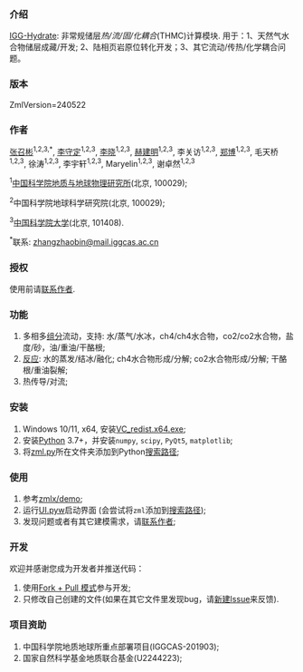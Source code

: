 ### 介绍

[IGG-Hydrate](https://gitee.com/geomech/hydrate): 非常规储层*热/流/固/化耦合*(THMC)计算模块. 用于：1、天然气水合物储层成藏/开发; 2、陆相页岩原位转化开发；3、其它流动/传热/化学耦合问题。
 
### 版本

ZmlVersion=240522

### 作者

[张召彬](http://sourcedb.igg.cas.cn/cn/zjrck/201703/t20170306_4755492.html)<sup>1,2,3,*</sup>, [李守定](http://sourcedb.igg.cas.cn/cn/zjrck/201412/t20141218_4278784.html)<sup>1,2,3</sup>, [李晓](http://sourcedb.igg.cas.cn/cn/zjrck/200907/t20090713_2065538.html)<sup>1,2,3</sup>, [赫建明](http://sourcedb.igg.cas.cn/cn/zjrck/201203/t20120302_3448658.html)<sup>1,2,3</sup>, 李关访<sup>1,2,3</sup>, [郑博](https://igg.cas.cn/sourcedb_igg_cas/cn/zjrck/202303/t20230322_6706946.html)<sup>1,2,3</sup>, 毛天桥<sup>1,2,3</sup>, 徐涛<sup>1,2,3</sup>, 李宇轩<sup>1,2,3</sup>, Maryelin<sup>1,2,3</sup>, 谢卓然<sup>1,2,3</sup>


<sup>1</sup>[中国科学院地质与地球物理研究所](https://igg.cas.cn/)(北京, 100029);

<sup>2</sup>中国科学院地球科学研究院(北京, 100029);

<sup>3</sup>[中国科学院大学](https://www.ucas.ac.cn/)(北京, 101408).

<sup>*</sup>联系: [zhangzhaobin@mail.iggcas.ac.cn](zhangzhaobin@mail.iggcas.ac.cn)

### 授权

使用前请[联系作者](http://sourcedb.igg.cas.cn/cn/zjrck/201703/t20170306_4755492.html).

### 功能
1. 多相多[组分](https://gitee.com/geomech/hydrate/tree/master/zmlx/fluid)流动，支持: 水/蒸气/水冰，ch4/ch4水合物，co2/co2水合物，盐度/砂，油/重油/干酪根;  
2. [反应](https://gitee.com/geomech/hydrate/tree/master/zmlx/react): 水的蒸发/结冰/融化; ch4水合物形成/分解; co2水合物形成/分解; 干酪根/重油裂解;
3. 热传导/对流;

### 安装

1. Windows 10/11, x64, 安装[VC_redist.x64.exe](https://gitee.com/geomech/hydrate/attach_files);
2. 安装[Python](https://www.python.org/) 3.7+，并安装`numpy`, `scipy`, `PyQt5`, `matplotlib`; 
3. 将[zml.py](https://gitee.com/geomech/hydrate/blob/master/zml.py)所在文件夹添加到Python[搜索路径](https://zhuanlan.zhihu.com/p/530589364);

### 使用

1. 参考[zmlx/demo](https://gitee.com/geomech/hydrate/tree/master/zmlx/demo);
2. 运行[UI.pyw](https://gitee.com/geomech/hydrate/blob/master/UI.pyw)启动界面 (会尝试将`zml`添加到[搜索路径](https://zhuanlan.zhihu.com/p/530589364));
3. 发现问题或者有其它建模需求，请[联系作者](http://sourcedb.igg.cas.cn/cn/zjrck/201703/t20170306_4755492.html);

### 开发
欢迎并感谢您成为开发者并推送代码：
1. 使用[Fork + Pull 模式](https://help.gitee.com/base/pullrequest/Fork+Pull)参与开发;
2. 只修改自己创建的文件(如果在其它文件里发现bug，请[新建Issue](https://gitee.com/geomech/hydrate/issues/new)来反馈).

### 项目资助

1. 中国科学院地质地球所重点部署项目(IGGCAS-201903);
2. 国家自然科学基金地质联合基金(U2244223);

